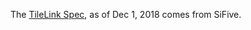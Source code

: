 
The [TileLink Spec](https://static.dev.sifive.com/docs/tilelink/tilelink-spec-1.7-draft.pdf), as of Dec 1, 2018 comes from SiFive.
